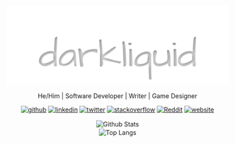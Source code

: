 <p align='center'><a href="https://darkliquid.co.uk" rel="nofollow" class="rich-diff-level-one"><img src="https://github.com/darkliquid/darkliquid/raw/master/assets/darkliquid.svg" alt="darkliquid" style="max-width:100%;"></a></p>
<p align='center'>
  He/Him | Software Developer | Writer | Game Designer
</p>
<p align="center"><a href="https://github.com/darkliquid"><img src="https://camo.githubusercontent.com/39942053b85115ce608c62fb0fd8abf2e1841ec8/68747470733a2f2f63646e2e6a7364656c6976722e6e65742f6e706d2f73696d706c652d69636f6e7340332e302e312f69636f6e732f6769746875622e737667" alt="github" height="40" data-canonical-src="https://cdn.jsdelivr.net/npm/simple-icons@3.0.1/icons/github.svg" style="max-width:100%;"></a>  <a href="https://www.linkedin.com/in/darkliquid/" rel="nofollow"><img src="https://camo.githubusercontent.com/609be48e654a9c8aed1660c2596b04f09ed13aee/68747470733a2f2f63646e2e6a7364656c6976722e6e65742f6e706d2f73696d706c652d69636f6e7340332e302e312f69636f6e732f6c696e6b6564696e2e737667" alt="linkedin" height="40" data-canonical-src="https://cdn.jsdelivr.net/npm/simple-icons@3.0.1/icons/linkedin.svg" style="max-width:100%;"></a>  <a href="https://twitter.com/darkliquid" rel="nofollow"><img src="https://camo.githubusercontent.com/980f413492d9dd5110062cfe16bb3e616f4a03ba/68747470733a2f2f63646e2e6a7364656c6976722e6e65742f6e706d2f73696d706c652d69636f6e7340332e302e312f69636f6e732f747769747465722e737667" alt="twitter" height="40" data-canonical-src="https://cdn.jsdelivr.net/npm/simple-icons@3.0.1/icons/twitter.svg" style="max-width:100%;"></a>  <a href="https://stackoverflow.com/users/97672" rel="nofollow"><img src="https://camo.githubusercontent.com/b7831cdd2eb45218d9831ba9ebfc80700ddcbb06/68747470733a2f2f63646e2e6a7364656c6976722e6e65742f6e706d2f73696d706c652d69636f6e7340332e302e312f69636f6e732f737461636b6f766572666c6f772e737667" alt="stackoverflow" height="40" data-canonical-src="https://cdn.jsdelivr.net/npm/simple-icons@3.0.1/icons/stackoverflow.svg" style="max-width:100%;"></a>  <a href="https://www.reddit.com/user/darkliquid0" rel="nofollow"><img src="https://camo.githubusercontent.com/ffbf405ac3cb46d3cc33579767434f466531fb67/68747470733a2f2f63646e2e6a7364656c6976722e6e65742f6e706d2f73696d706c652d69636f6e7340332e302e312f69636f6e732f7265646469742e737667" alt="Reddit" height="40" data-canonical-src="https://cdn.jsdelivr.net/npm/simple-icons@3.0.1/icons/reddit.svg" style="max-width:100%;"></a>  <a href="https://darkliquid.co.uk" rel="nofollow"><img src="https://camo.githubusercontent.com/f9eaf70422bdefe0a0febff74ea15569557918e6/68747470733a2f2f63646e2e6a7364656c6976722e6e65742f6e706d2f73696d706c652d69636f6e7340332e302e312f69636f6e732f69636c6f75642e737667" alt="website" height="40" data-canonical-src="https://cdn.jsdelivr.net/npm/simple-icons@3.0.1/icons/icloud.svg" style="max-width:100%;"></a></p>
<p align="center"><img src="https://github-readme-stats.vercel.app/api?username=darkliquid&show_icons=true&include_all_commits=true&count_private=true&hide_title=true" alt="Github Stats" align="center"><br><img src="https://camo.githubusercontent.com/1553fb7208a2da6af5bb5d90da2bbcfd10c4170c/68747470733a2f2f6769746875622d726561646d652d73746174732e76657263656c2e6170702f6170692f746f702d6c616e67732f3f757365726e616d653d6461726b6c6971756964266c61796f75743d636f6d70616374" alt="Top Langs" data-canonical-src="https://github-readme-stats.vercel.app/api/top-langs/?username=darkliquid&layout=compact&include_all_commits=true&count_private=true&hide_title=true" style="max-width:100%;" align="center"></p>
